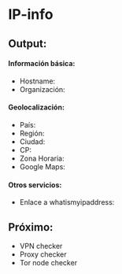 # IP-info

## Output:

#### Información básica:
* Hostname:    
* Organización:

#### Geolocalización:
* País:        
* Región:      
* Ciudad:      
* CP:          
* Zona Horaria:
* Google Maps: 


#### Otros servicios:
* Enlace a whatismyipaddress:


## Próximo:
* VPN checker
* Proxy checker
* Tor node checker
